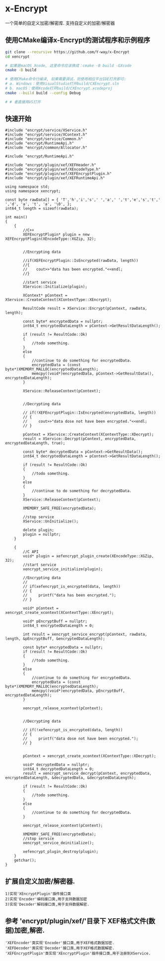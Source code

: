 # x-Encrypt
一个简单的自定义加密/解密库.
支持自定义的加密/解密器


## 使用CMake编译x-Encrypt的测试程序和示例程序
```sh
git clone --recursive https://github.com/Y-way/x-Encrypt
cd xencrypt

# 如果是macOS Xcode, 这里命令应该换成：cmake -B build -GXcode
cmake -B build

# 使用CMake命令行编译, 如果需要调试，则使用相应平台IDE打开即可:
# a. Windows：使用VisualStudio打开build/CXEncrypt.sln
# b. macOS：使用Xcode打开build/CXEncrypt.xcodeproj
cmake --build build --config Debug

# # 者直接用VS打开 
```

## 快速开始

    #include "encrypt/service/XService.h"
    #include "encrypt/service/XContext.h"
    #include "encrypt/service/Common.h"
    #include "encrypt/RuntimeApi.h"
    #include "encrypt/common/Allocator.h"

    #include "encrypt/RuntimeApi.h"

    #include "encrypt/plugin/xef/XEFHeader.h"
    #include "encrypt/plugin/xef/XEncodeType.h"
    #include "encrypt/plugin/xef/XEFEncryptPlugin.h"
    #include "encrypt/plugin/xef/XEFRuntimeApi.h"

    using namespace std;
    using namespace xencrypt;

    const byte rawData[] = { 'T','h','i','s',' ','a',' ','t','e','s','t',' ','d', 'a', 't', 'a', '\0', };
    int64_t length = sizeof(rawData);

    int main()
    {
        {
            //C++
            XEFEncryptPlugin* plugin = new XEFEncryptPlugin(XEncodeType::XGZip, 32);
            

            //Encrypting data
            
            //if(XEFEncryptPlugin::IsEncrypted(rawData, length))
            //{
            //    cout>>"data has been encrypted."<<endl;
            //}
            
            //start service
            XService::Initialize(plugin);

            XContext* pContext = XService::CreateContext(XContextType::XEncrypt);

            ResultCode result = XService::Encrypt(pContext, rawData, length);

            const byte* encryptedData = nullptr;
            int64_t encryptedDataLength = pContext->GetResultDataLength();

            if (result != ResultCode::Ok)
            {
                //todo something.
            }
            else
            {
                //continue to do something for encryptedData.
                encryptedData = (const byte*)XMEMORY_MALLOC(encryptedDataLength);
                memcpy((void*)encryptedData, pContext->GetResultData(), encryptedDataLength);
            }

            XService::ReleaseContext(pContext);


            //Decrypting data

            // if(!XEFEncryptPlugin::IsEncrypted(encryptedData, length))
            // {
            //     cout>>"data dose not have been encrypted."<<endl;
            // }

            pContext = XService::CreateContext(XContextType::XDecrypt);
            result = XService::Decrypt(pContext, encryptedData, encryptedDataLength, true);

            const byte* decryptedData = pContext->GetResultData();
            int64_t decryptedDataLength = pContext->GetResultDataLength();

            if (result != ResultCode::Ok)
            {
                //todo something.
            }
            else
            {
                //continue to do something for decryptedData.
            }
            XService::ReleaseContext(pContext);

            XMEMORY_SAFE_FREE(encryptedData);

            //stop service
            XService::UnInitialize();

            delete plugin;
            plugin = nullptr;
        }

        {
            //C API
            void* plugin = xefencrypt_plugin_create(XEncodeType::XGZip, 32);
            //start service
            xencrypt_service_initialize(plugin);

            //Encrypting data
            // 
            // if(xefencrypt_is_encrypted(data, length))
            // {
            //     printf("data has been encrypted.");
            // }

            void* pContext = xencrypt_create_xcontext(XContextType::XEncrypt);

            void* pEncryptBuff = nullptr;
            int64_t encryptedDataLength = 0;

            int result = xencrypt_service_encrypt(pContext, rawData, length, &pEncryptBuff, &encryptedDataLength);

            const byte* encryptedData = nullptr;
            if (result != ResultCode::Ok)
            {
                //todo something.
            }
            else
            {
                //continue to do something for encryptedData.
                encryptedData = (const byte*)XMEMORY_MALLOC(encryptedDataLength);
                memcpy((void*)encryptedData, pEncryptBuff, encryptedDataLength);
            }

            xencrypt_release_xcontext(pContext);


            //Decrypting data

            // if(!xefencrypt_is_encrypted(data, length))
            // {
            //     printf("data dose not have been encrypted.");
            // }


            pContext = xencrypt_create_xcontext(XContextType::XDecrypt);

            void* decryptedData = nullptr;
            int64_t decryptedDataLength = 0;
            result = xencrypt_service_decrypt(pContext, encryptedData, encryptedDataLength, &decryptedData, &decryptedDataLength);

            if (result != ResultCode::Ok)
            {
                //todo something.
            }
            else
            {
                //continue to do something for decryptedData.
            }
            
            xencrypt_release_xcontext(pContext);

            XMEMORY_SAFE_FREE(encryptedData);
            //stop service
            xencrypt_service_deinitialize();

            xefencrypt_plugin_destroy(plugin);
        }
        getchar();
    }

## 扩展自定义加密/解密器.
    1)实现'XEncryptPlugin'插件接口类
    2)实现'Encoder'编码接口类,用于支持数据加密
    3)实现'Decoder'解码接口类,用于支持数据解密.

## 参考 'encrypt/plugin/xef/'目录下 XEF格式文件(数据)加密,解密.
    'XEFEncoder'类实现'Encoder'接口类,用于XEF格式数据加密.
    'XEFDecoder'类实现'Decoder'接口类,用于XEF格式数据解密.
    'XEFEncryptPlugin'类实现'XEncryptPlugin'插件接口类,用于注册到XService.
